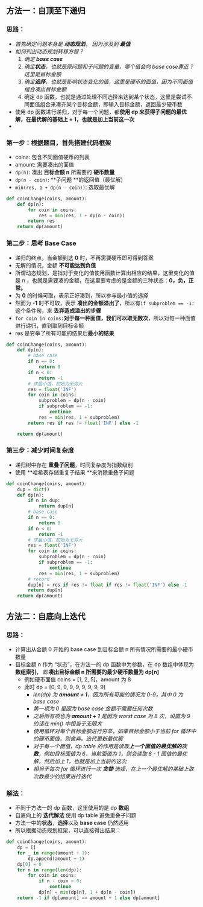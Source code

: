 ## 方法一：自顶至下递归

### 思路：

- *首先确定问题本身是 **动态规划**， 因为涉及到 **最值*** 
- *如何列出动态规划转移方程？*
  1. *确定 **base case***
  2. *确定**状态**，也就是原问题和子问题的变量，哪个值会向 base case靠近？这里是目标金额*
  3. *确定**选择**，也就是影响状态变化的值，这里是硬币的面值，因为不同面值组合凑出目标金额*
  4. 确定 dp 函数，也就是通过处理不同选择来达到某个状态，这里是尝试不同面值组合来凑齐某个目标金额，即输入目标金额，返回最少硬币数
- 使用 dp 函数进行递归，对于每一个问题，都**使用 dp 来获得子问题的最优解，在最优解的基础上 + 1，也就是加上当前这一次**
- 

### 第一步：根据题目，首先搭建代码框架

- coins: 包含不同面值硬币的列表
- amount: 需要凑出的面值
- `dp(n)`: 凑出 **目标金额 n** 所需要的 **硬币数量**
- `dp(n - coin)`: **子问题 **的返回值（最优解）
- `min(res, 1 + dp(n - coin))`: 选取最优解

```python
def coinChange(coins, amount):
    def dp(n):
        for coin in coins:
            res = min(res, 1 + dp(n - coin))
        return res
    return dp(amount)
```

### 第二步：思考  Base Case

- 递归的终点，当金额到达 **0** 时，不再需要硬币即可得到答案
- 无解的情况，金额 **不可能达到负值**
- 所谓动态规划，是指对于变化的值使用函数计算出相应的结果，这里变化的值是 n ，也就是需要凑的金额，在这里要考虑的是金额的三种状态：**0，负，正常。**
- 为 **0** 的时候可取，表示正好凑到，所以参与最小值的选择
- 然而为 **-1** 时不可取，表示 **凑出的金额溢出了**，所以有`if subproblem == -1:`这个条件句，来 **丢弃造成溢出的步骤**
- `for coin in coins:`**对于每一种面值，我们可以取无数次**，所以对每一种面值进行递归，直到取到目标金额
- res 是穷举了所有可能的结果后**最小的结果**

```python
def coinChange(coins, amount):
    def dp(n):
        # base case
        if n == 0:
            return 0
        if n < 0:
            return -1
        # 求最小值，初始为无穷大
        res = float('INF')
        for coin in coins:
            subproblem = dp(n - coin)
            if subproblem == -1:
                continue
            res = min(res, 1 + subproblem)
        return res if res != float('INF') else -1

    return dp(amount)
```

### 第三步：减少时间复杂度

- 递归树中存在 **重叠子问题**，时间复杂度为指数级别
- 使用 **哈希表存储重复子结果 **来消除重叠子问题

```python
def coinChange(coins, amount):
    dup = dict()
    def dp(n):
        if n in dup:
            return dup[n]
        # base case
        if n == 0:
            return 0
        if n < 0:
            return -1
        # 求最小值，初始为无穷大
        res = float('INF')
        for coin in coins:
            subproblem = dp(n - coin)
            if subproblem == -1:
                continue
            res = min(res, 1 + subproblem)
        # record
        dup[n] = res if res != float if res != float('INF') else -1
        return dup[n]
    return dp(amount)
```



## 方法二：自底向上迭代

### 思路：

- 计算出从金额 0 开始的 base case 到目标金额 n 所有情况所需要的最小硬币数量
- 目标金额 n 作为 “状态”，在方法一的 dp 函数中为参数，在 dp 数组中体现为 **数组索引**， 即**凑出目标金额 n 所需要的最少硬币数量为 dp[n]**
  - 例如硬币面值 coins = [1, 2, 5]，amount 为 8
  - 此时 dp = [0, 9, 9, 9, 9, 9, 9, 9, 9]
    - *len(dp) 为 **amount + 1**，因为所有可能的情况为 0-9，其中 0 为 base case*
    - *第一项为 0 是因为 base case 金额不需要任何次数*
    - *之后所有项也为 **amount + 1** 是因为 worst case 为 8 次，设置为 9 的话在 min() 中相当于无限大*
    - *使用循环对每个目标金额进行穷举，如果目标金额小于当前 for 循环中的硬币面值，则舍弃。迭代更新最优解*
    - *对于每一个面值，dp table 的作用是读取**上一个面值的最优解的次数**，例如目标面值为 6，当前面值为 1，则会读取 6 - 1 面值的最优解，然后加上 1，也就是加上当前的这次*
    - *相当于每次 for 循环进行一次 **贪婪** 选择，在上一个最优解的基础上取次数最少的结果进行迭代*

### 解法：

- 不同于方法一的 dp 函数，这里使用的是 dp **数组**
- 自底向上的 **迭代解法** 使用 dp table 避免重叠子问题
- 方法一中的**状态**，**选择**以及 **base case** 仍然适用
- 所以根据动态规划框架，可以直接得出结果：

```python
def coinChange(coins, amount):
    dp = []
    for _ in range(amount + 1):
        dp.append(amount + 1)
    dp[0] = 0
    for n in range(len(dp)):
        for coin in coins:
            if n - coin < 0:
                continue
            dp[n] = min(dp[n], 1 + dp[n - coin])
    return -1 if dp[amount] == amount + 1 else dp[amount]
```